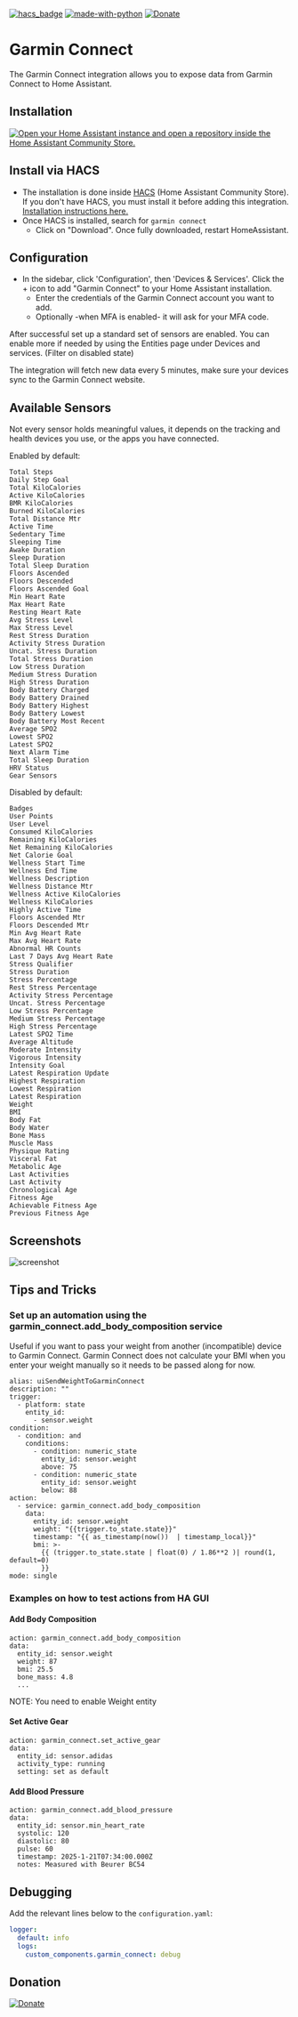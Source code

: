[![hacs_badge](https://img.shields.io/badge/HACS-Default-orange.svg)](https://github.com/hacs/integration)  [![made-with-python](https://img.shields.io/badge/Made%20with-Python-1f425f.svg)](https://www.python.org/) [![Donate](https://img.shields.io/badge/Donate-PayPal-green.svg)](https://www.paypal.me/cyberjunkynl/)

# Garmin Connect
The Garmin Connect integration allows you to expose data from Garmin Connect to Home Assistant.

## Installation

[![Open your Home Assistant instance and open a repository inside the Home Assistant Community Store.](https://my.home-assistant.io/badges/hacs_repository.svg)](https://my.home-assistant.io/redirect/hacs_repository/?owner=cyberjunky&repository=home-assistant-garmin_connect&category=integration)

## Install via HACS

- The installation is done inside [HACS](https://hacs.xyz/) (Home Assistant Community Store). If you don't have HACS, you must install it before adding this integration. [Installation instructions here.](https://hacs.xyz/docs/setup/download)
- Once HACS is installed, search for `garmin connect`
  - Click on "Download". Once fully downloaded, restart HomeAssistant.

## Configuration

- In the sidebar, click 'Configuration', then 'Devices & Services'. Click the + icon to add "Garmin Connect" to your Home Assistant installation.
  - Enter the credentials of the Garmin Connect account you want to add.
  - Optionally -when MFA is enabled- it will ask for your MFA code.

After successful set up a standard set of sensors are enabled. You can enable more if needed by using the Entities page under Devices and services. (Filter on disabled state)

The integration will fetch new data every 5 minutes, make sure your devices sync to the Garmin Connect website.

## Available Sensors

Not every sensor holds meaningful values, it depends on the tracking and health devices you use, or the apps you have connected.

Enabled by default:

```text
Total Steps
Daily Step Goal
Total KiloCalories
Active KiloCalories
BMR KiloCalories
Burned KiloCalories
Total Distance Mtr
Active Time
Sedentary Time
Sleeping Time
Awake Duration
Sleep Duration
Total Sleep Duration
Floors Ascended
Floors Descended
Floors Ascended Goal
Min Heart Rate
Max Heart Rate
Resting Heart Rate
Avg Stress Level
Max Stress Level
Rest Stress Duration
Activity Stress Duration
Uncat. Stress Duration
Total Stress Duration
Low Stress Duration
Medium Stress Duration
High Stress Duration
Body Battery Charged
Body Battery Drained
Body Battery Highest
Body Battery Lowest
Body Battery Most Recent
Average SPO2
Lowest SPO2
Latest SPO2
Next Alarm Time
Total Sleep Duration
HRV Status
Gear Sensors
```

Disabled by default:

```text
Badges
User Points
User Level
Consumed KiloCalories
Remaining KiloCalories
Net Remaining KiloCalories
Net Calorie Goal
Wellness Start Time
Wellness End Time
Wellness Description
Wellness Distance Mtr
Wellness Active KiloCalories
Wellness KiloCalories
Highly Active Time
Floors Ascended Mtr
Floors Descended Mtr
Min Avg Heart Rate
Max Avg Heart Rate
Abnormal HR Counts
Last 7 Days Avg Heart Rate
Stress Qualifier
Stress Duration
Stress Percentage
Rest Stress Percentage
Activity Stress Percentage
Uncat. Stress Percentage
Low Stress Percentage
Medium Stress Percentage
High Stress Percentage
Latest SPO2 Time
Average Altitude
Moderate Intensity
Vigorous Intensity
Intensity Goal
Latest Respiration Update
Highest Respiration
Lowest Respiration
Latest Respiration
Weight
BMI
Body Fat
Body Water
Bone Mass
Muscle Mass
Physique Rating
Visceral Fat
Metabolic Age
Last Activities
Last Activity
Chronological Age
Fitness Age
Achievable Fitness Age
Previous Fitness Age
```

## Screenshots

![screenshot](https://github.com/cyberjunky/home-assistant-garmin_connect/blob/main/screenshots/garmin_connect.png?raw=true "Screenshot Garmin Connect")

## Tips and Tricks

### Set up an automation using the garmin_connect.add_body_composition service

Useful if you want to pass your weight from another (incompatible) device to Garmin Connect. Garmin Connect does not calculate your BMI when you enter your weight manually so it needs to be passed along for now.

```
alias: uiSendWeightToGarminConnect
description: ""
trigger:
  - platform: state
    entity_id:
      - sensor.weight
condition:
  - condition: and
    conditions:
      - condition: numeric_state
        entity_id: sensor.weight
        above: 75
      - condition: numeric_state
        entity_id: sensor.weight
        below: 88
action:
  - service: garmin_connect.add_body_composition
    data:
      entity_id: sensor.weight
      weight: "{{trigger.to_state.state}}"
      timestamp: "{{ as_timestamp(now())  | timestamp_local}}"
      bmi: >-
        {{ (trigger.to_state.state | float(0) / 1.86**2 )| round(1, default=0)
        }}
mode: single
```

### Examples on how to test actions from HA GUI

#### Add Body Composition

```
action: garmin_connect.add_body_composition
data:
  entity_id: sensor.weight
  weight: 87
  bmi: 25.5
  bone_mass: 4.8
  ...
```

NOTE: You need to enable Weight entity

#### Set Active Gear

```
action: garmin_connect.set_active_gear
data:
  entity_id: sensor.adidas
  activity_type: running
  setting: set as default
```

#### Add Blood Pressure

```
action: garmin_connect.add_blood_pressure
data:
  entity_id: sensor.min_heart_rate
  systolic: 120
  diastolic: 80
  pulse: 60
  timestamp: 2025-1-21T07:34:00.000Z
  notes: Measured with Beurer BC54
```

## Debugging

Add the relevant lines below to the `configuration.yaml`:

```yaml
logger:
  default: info
  logs:
    custom_components.garmin_connect: debug
```

## Donation

[![Donate](https://img.shields.io/badge/Donate-PayPal-green.svg)](https://www.paypal.me/cyberjunkynl/)
